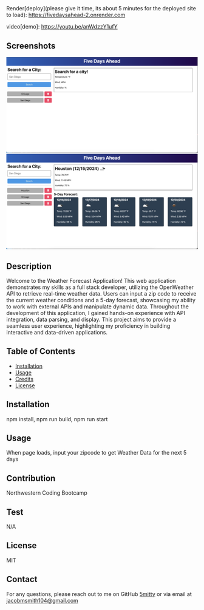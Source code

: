 ## <FIVEDAYSAHEAD>

Render[deploy](please give it time, its about 5 minutes for the deployed site to load): https://fivedaysahead-2.onrender.com

video[demo]: https://youtu.be/anWdzzY1ufY

## Screenshots

![History from DB](Assets/FiveDaysAheadScreenShot1.png)
![New Search](Assets/FiveDaysAheadScreenShot2.png)

## Description

Welcome to the Weather Forecast Application! This web application
demonstrates my skills as a full stack developer, utilizing the OpenWeather
API to retrieve real-time weather data. Users can input a zip code to
receive the current weather conditions and a 5-day forecast, showcasing
my ability to work with external APIs and manipulate dynamic data.
Throughout the development of this application, I gained hands-on experience
with API integration, data parsing, and display. This project aims to
provide a seamless user experience, highlighting my proficiency in
building interactive and data-driven applications.

## Table of Contents

- [Installation](#installation)
- [Usage](#usage)
- [Credits](#credits)
- [License](#license)

## Installation

npm install, npm run build, npm run start

## Usage

When page loads, input your zipcode to get Weather Data for the next 5 days

## Contribution

Northwestern Coding Bootcamp

## Test

N/A

## License

MIT

## Contact

For any questions, please reach out to me on GitHub [5mitty](https://github.com/5mitty) or via email at jacobmsmith104@gmail.com
